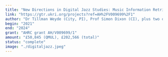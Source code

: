 ```yaml
---
title: "New Directions in Digital Jazz Studies: Music Information Retrieval and AI Support for Jazz Scholarship in Digital Archives"
link: "https://gtr.ukri.org/projects?ref=AH%2FV009699%2F1"
author: "Dr Tillman Weyde (City, PI), Prof Simon Dixon (CI), plus two others"
begin: "2021"
end: "2024"
grant: "AHRC grant AH/V009699/1"
amount: "£50,845 (QMUL), £202,566 (total)"
status: "complete"
image: "./digitaljazz.jpeg"
---
```


